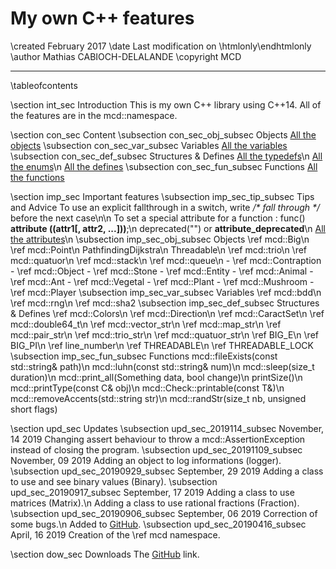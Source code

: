 My own C++ features
===================

\created	February 2017
\date		Last modification on \htmlonly<?php echo $lastModif; ?>\endhtmlonly
\author		Mathias CABIOCH-DELALANDE
\copyright	MCD

-------------------------------------

\tableofcontents

\section		int_sec			Introduction
	This is my own C++ library using C++14.
	All of the features are in the mcd::namespace.

\section		con_sec			Content
	\subsection	con_sec_obj_subsec		Objects
		<a class="el" href="annotated.php" target="_blank">All the objects</a>
	\subsection	con_sec_var_subsec		Variables
		<a class="el" href="globals_vars.php" target="_blank">All the variables</a>
	\subsection	con_sec_def_subsec		Structures \& Defines
		<a class="el" href="globals_type.php" target="_blank">All the typedefs</a>\n
		<a class="el" href="globals_enum.php" target="_blank">All the enums</a>\n
		<a class="el" href="globals_defs.php" target="_blank">All the defines</a>
	\subsection	con_sec_fun_subsec		Functions
		<a class="el" href="globals_func.php" target="_blank">All the functions</a>

\section		imp_sec			Important features
	\subsection	imp_sec_tip_subsec		Tips and Advice
		To use an explicit fallthrough in a switch, write <em>/\* fall through \*/</em> before the next case\n\n
		To set a special attribute for a function : func() <strong>__attribute__ ((attr1[, attr2, ...]))</strong>;\n
		<span class="tab"></span>deprecated("") or <strong>__attribute_deprecated__</strong>\n
		<span class="tab"></span><a class="el" href="https://access.redhat.com/documentation/en-US/Red_Hat_Enterprise_Linux/4/html/Using_the_GNU_Compiler_Collection/function-attributes.html" target="_blank">All the attributes</a>\n
	\subsection	imp_sec_obj_subsec		Objects
		\ref mcd::Big\n
		\ref mcd::Point\n
		PathfindingDijkstra\n
		Threadable\n
		\ref mcd::trio\n
		\ref mcd::quatuor\n
		\ref mcd::stack\n
		\ref mcd::queue\n
		- \ref mcd::Contraption
			- \ref mcd::Object
				- \ref mcd::Stone
			- \ref mcd::Entity
				- \ref mcd::Animal
					- \ref mcd::Ant
				- \ref mcd::Vegetal
					- \ref mcd::Plant
					- \ref mcd::Mushroom
		- \ref mcd::Player
	\subsection	imp_sec_var_subsec		Variables
		\ref mcd::bdd\n
		\ref mcd::rng\n
		\ref mcd::sha2
	\subsection	imp_sec_def_subsec		Structures \& Defines
		\ref mcd::Colors\n
		\ref mcd::Direction\n
		\ref mcd::CaractSet\n
		\ref mcd::double64_t\n
		\ref mcd::vector_str\n
		\ref mcd::map_str\n
		\ref mcd::pair_str\n
		\ref mcd::trio_str\n
		\ref mcd::quatuor_str\n
		\ref BIG_E\n
		\ref BIG_PI\n
		\ref line_number\n
		\ref THREADABLE\n
		\ref THREADABLE_LOCK
	\subsection	imp_sec_fun_subsec		Functions
		mcd::fileExists(const std::string& path)\n
		mcd::luhn(const std::string& num)\n
		mcd::sleep(size_t duration)\n
		mcd::print_all(Something data, bool change)\n
		printSize<Type>()\n
		mcd::printType(const C& obj)\n
		mcd::Check::printable(const T&)\n
		mcd::removeAccents(std::string str)\n
		mcd::randStr(size_t nb, unsigned short flags)

\section		upd_sec			Updates
	\subsection	upd_sec_2019114_subsec		November, 14 2019
		Changing assert behaviour to throw a mcd::AssertionException instead of closing the program.
	\subsection	upd_sec_20191109_subsec		November, 09 2019
		Adding an object to log informations (logger).
	\subsection	upd_sec_20190929_subsec		September, 29 2019
		Adding a class to use and see binary values (Binary).
	\subsection	upd_sec_20190917_subsec		September, 17 2019
		Adding a class to use matrices (Matrix).\n
		Adding a class to use rational fractions (Fraction).
	\subsection	upd_sec_20190906_subsec		September, 06 2019
		Correction of some bugs.\n
		Added to <a class="el" href="https://github.com/mcabioch/CppLib" target="_blank">GitHub</a>.
	\subsection	upd_sec_20190416_subsec		April, 16 2019
		Creation of the \ref mcd namespace.

\section		dow_sec			Downloads
	The <a class="el" href="https://github.com/mcabioch/CppLib" target="_blank">GitHub</a> link.
